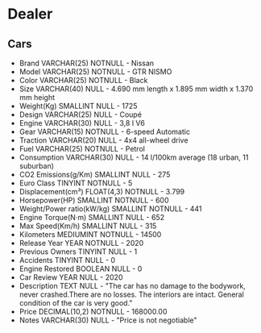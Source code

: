 # Dealer

## Cars

- Brand                         VARCHAR(25)     NOTNULL     - Nissan
- Model                         VARCHAR(25)     NOTNULL     - GTR NISMO
- Color                         VARCHAR(25)     NOTNULL     - Black
- Size                          VARCHAR(40)     NULL        - 4.690 mm length x 1.895 mm width x 1.370 mm height
- Weight(Kg)                    SMALLINT        NULL        - 1725                    
- Design                        VARCHAR(25)     NULL        - Coupé 
- Engine                        VARCHAR(30)     NULL        - 3,8 l V6
- Gear                          VARCHAR(15)     NOTNULL     - 6-speed Automatic
- Traction                      VARCHAR(20)     NULL        - 4x4 all-wheel drive
- Fuel                          VARCHAR(25)     NOTNULL     - Petrol
- Consumption                   VARCHAR(30)     NULL        - 14 l/100km average (18 urban, 11 suburban)
- CO2 Emissions(g/Km)           SMALLINT        NULL        - 275
- Euro Class                    TINYINT         NOTNULL     - 5                 
- Displacement(cm³)             FLOAT(4,3)      NOTNULL     - 3.799
- Horsepower(HP)                SMALLINT        NOTNULL     - 600
- Weight/Power ratio(kW/kg)     SMALLINT        NOTNULL     - 441
- Engine Torque(N·m)            SMALLINT        NULL        - 652
- Max Speed(Km/h)               SMALLINT        NULL        - 315
- Kilometers                    MEDIUMINT       NOTNULL     - 14500
- Release Year                  YEAR            NOTNULL     - 2020
- Previous Owners               TINYINT         NULL        - 1
- Accidents                     TINYINT         NULL        - 0
- Engine Restored               BOOLEAN         NULL        - 0
- Car Review                    YEAR            NULL        - 2020
- Description                   TEXT            NULL        - "The car has no damage to the bodywork, never crashed.There are no losses.
                                                              The interiors are intact.
                                                              General condition of the car is very good."
- Price                         DECIMAL(10,2)   NOTNULL     - 168000.00
- Notes                         VARCHAR(30)     NULL        - "Price is not negotiable"